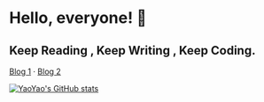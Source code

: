 

# Hello, everyone! 👋

## Keep Reading , Keep Writing , Keep Coding.

[Blog 1](https://yaoyao.io) ·
[Blog 2](https://yaoyao.blog) 



[![YaoYao's GitHub stats](https://github-readme-stats.vercel.app/api?username=yaoyaoio)](https://github.com/anuraghazra/github-readme-stats)

